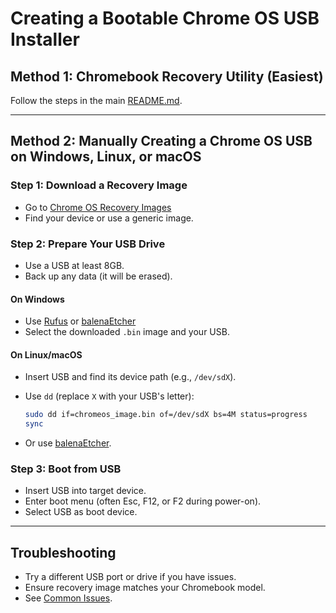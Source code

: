 # Creating a Bootable Chrome OS USB Installer

## Method 1: Chromebook Recovery Utility (Easiest)

Follow the steps in the main [README.md](../README.md#chrome-os-priority-guide).

---

## Method 2: Manually Creating a Chrome OS USB on Windows, Linux, or macOS

### Step 1: Download a Recovery Image

- Go to [Chrome OS Recovery Images](https://cros.tech/)
- Find your device or use a generic image.

### Step 2: Prepare Your USB Drive

- Use a USB at least 8GB.
- Back up any data (it will be erased).

#### On Windows

- Use [Rufus](https://rufus.ie/) or [balenaEtcher](https://www.balena.io/etcher/)
- Select the downloaded `.bin` image and your USB.

#### On Linux/macOS

- Insert USB and find its device path (e.g., `/dev/sdX`).
- Use `dd` (replace `X` with your USB's letter):

    ```bash
    sudo dd if=chromeos_image.bin of=/dev/sdX bs=4M status=progress
    sync
    ```

- Or use [balenaEtcher](https://www.balena.io/etcher/).

### Step 3: Boot from USB

- Insert USB into target device.
- Enter boot menu (often Esc, F12, or F2 during power-on).
- Select USB as boot device.

---

## Troubleshooting

- Try a different USB port or drive if you have issues.
- Ensure recovery image matches your Chromebook model.
- See [Common Issues](../README.md#common-issues--troubleshooting).
